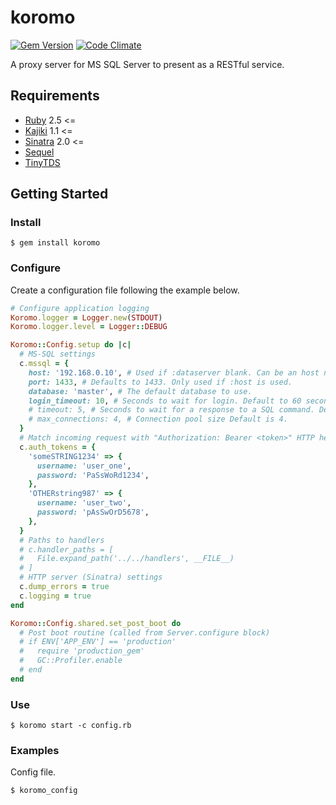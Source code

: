 # koromo

[![Gem Version](https://badge.fury.io/rb/koromo.svg)](https://badge.fury.io/rb/koromo) [![Code Climate](https://codeclimate.com/github/kenjij/koromo/badges/gpa.svg)](https://codeclimate.com/github/kenjij/koromo)

A proxy server for MS SQL Server to present as a RESTful service.

## Requirements

- [Ruby](https://www.ruby-lang.org/) 2.5 <=
- [Kajiki](https://kenjij.github.io/kajiki/) 1.1 <=
- [Sinatra](http://www.sinatrarb.com) 2.0 <=
- [Sequel](https://sequel.jeremyevans.net/)
- [TinyTDS](https://github.com/rails-sqlserver/tiny_tds)

## Getting Started

### Install

```
$ gem install koromo
```

### Configure

Create a configuration file following the example below.

```ruby
# Configure application logging
Koromo.logger = Logger.new(STDOUT)
Koromo.logger.level = Logger::DEBUG

Koromo::Config.setup do |c|
  # MS-SQL settings
  c.mssql = {
    host: '192.168.0.10', # Used if :dataserver blank. Can be an host name or IP.
    port: 1433, # Defaults to 1433. Only used if :host is used.
    database: 'master', # The default database to use.
    login_timeout: 10, # Seconds to wait for login. Default to 60 seconds.
    # timeout: 5, # Seconds to wait for a response to a SQL command. Default 5 seconds.
    # max_connections: 4, # Connection pool size Default is 4.
  }
  # Match incoming request with "Authorization: Bearer <token>" HTTP header
  c.auth_tokens = {
    'someSTRING1234' => {
      username: 'user_one',
      password: 'PaSsWoRd1234',
    },
    'OTHERstring987' => {
      username: 'user_two',
      password: 'pAsSwOrD5678',
    },
  }
  # Paths to handlers
  # c.handler_paths = [
  #   File.expand_path('../../handlers', __FILE__)
  # ]
  # HTTP server (Sinatra) settings
  c.dump_errors = true
  c.logging = true
end

Koromo::Config.shared.set_post_boot do
  # Post boot routine (called from Server.configure block)
  # if ENV['APP_ENV'] == 'production'
  #   require 'production_gem'
  #   GC::Profiler.enable
  # end
end
```

### Use

```
$ koromo start -c config.rb
```

### Examples

Config file.

```
$ koromo_config
```

